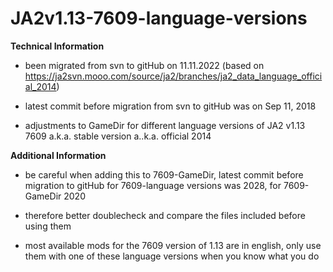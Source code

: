 # JA2v1.13-7609-language-versions

**Technical Information**

- been migrated from svn to gitHub on 11.11.2022 (based on https://ja2svn.mooo.com/source/ja2/branches/ja2_data_language_official_2014)

- latest commit before migration from svn to gitHub  was on Sep 11, 2018

- adjustments to GameDir for different language versions of JA2 v1.13 7609 a.k.a. stable version a..k.a. official 2014

**Additional Information**

- be careful when adding this to 7609-GameDir, latest commit before migration to gitHub for 7609-language versions was 2028, for 7609-GameDir 2020

- therefore better doublecheck and compare the files included before using them

- most available mods for the 7609 version of 1.13 are in english, only use them with one of these language versions when you know what you do
